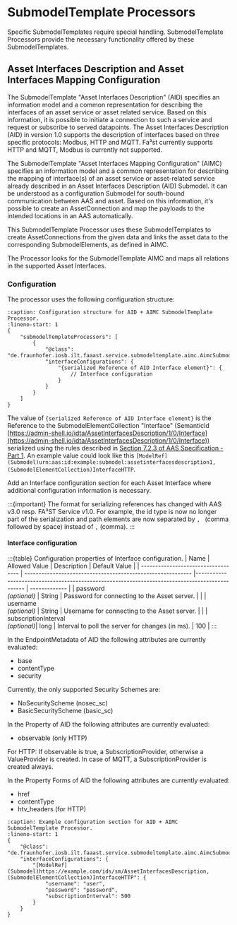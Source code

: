 # SubmodelTemplate Processors

Specific SubmodelTemplates require special handling. SubmodelTemplate Processors provide the necessary functionality offered by these SubmodelTemplates.

## Asset Interfaces Description and Asset Interfaces Mapping Configuration

The SubmodelTemplate "Asset Interfaces Description" (AID) specifies an information model and a common representation for describing the interfaces of an asset service or asset related service. Based on this information, it is possible to initiate a connection to such a service and request or subscribe to served datapoints.
The Asset Interfaces Description (AID) in version 1.0 supports the description of interfaces based on three specific protocols: Modbus, HTTP and MQTT. Fa³st currently supports HTTP and MQTT, Modbus is currently not supported.

The SubmodelTemplate "Asset Interfaces Mapping Configuration" (AIMC) specifies an information model and a common representation for describing the mapping of interface(s) of an asset service or asset-related service already described in an Asset Interfaces Description (AID) Submodel. It can be understood as a configuration Submodel for south-bound communication between AAS and asset. Based on this information, it's possible to create an AssetConnection and map the payloads to the intended locations in an AAS automatically.

This SubmodelTemplate Processor uses these SubmodelTemplates to create AssetConnections from the given data and links the asset data to the corresponding SubmodelElements, as defined in AIMC.

The Processor looks for the SubmodelTemplate AIMC and maps all relations in the supported Asset Interfaces.

### Configuration

The processor uses the following configuration structure:

```{code-block} json
:caption: Configuration structure for AID + AIMC SubmodelTemplate Processor.
:lineno-start: 1
{
    "submodelTemplateProcessors": [
        {
            "@class": "de.fraunhofer.iosb.ilt.faaast.service.submodeltemplate.aimc.AimcSubmodelTemplateProcessor",
            "interfaceConfigurations": {
                "{serialized Reference of AID Interface element}": {
                    // Interface configuration
                }
            }
        }
    ]
}
```

The value of `{serialized Reference of AID Interface element}` is the Reference to the SubmodelElementCollection "Interface" (SemanticId [https://admin-shell.io/idta/AssetInterfacesDescription/1/0/Interface](https://admin-shell.io/idta/AssetInterfacesDescription/1/0/Interface)) serialized using the rules described in [Section 7.2.3 of AAS Specification - Part 1](https://industrialdigitaltwin.org/wp-content/uploads/2023/06/IDTA-01001-3-0_SpecificationAssetAdministrationShell_Part1_Metamodel.pdf).
An example value could look like this `[ModelRef](Submodel)urn:aas:id:example:submodel:assetinterfacesdescription1, (SubmodelElementCollection)InterfaceHTTP`.

Add an Interface configuration section for each Asset Interface where additional configuration information is necessary.

:::{important}
The format for serializing references has changed with AAS v3.0 resp. FA³ST Service v1.0. For example, the id type is now no longer part of the serialization and path elements are now separated by `, ` (comma followed by space) instead of `,` (comma).
:::

#### Interface configuration

:::{table} Configuration properties of Interface configuration.
| Name                                | Allowed Value                                               | Description                                                                                    | Default Value |
| ----------------------------------- | ----------------------------------------------------------- |----------------------------------------------------------------------------------------------- | ------------- |
| password<br>*(optional)*            | String                                                      | Password for connecting to the Asset server.                                                    |               |
| username<br>*(optional)*            | String                                                      | Username for connecting to the Asset server.                                                    |               |
| subscriptionInterval<br>*(optional)*| long               | Interval to poll the server for changes (in ms).                                                                                                | 100           |
:::

In the EndpointMetadata of AID the following attributes are currently evaluated:

- base
- contentType
- security

Currently, the only supported Security Schemes are:

- NoSecurityScheme (nosec_sc)
- BasicSecurityScheme (basic_sc)

In the Property of AID the following attributes are currently evaluated:

- observable (only HTTP)

For HTTP: If observable is true, a SubscriptionProvider, otherwise a ValueProvider is created.
In case of MQTT, a SubscriptionProvider is created always.

In the Property Forms of AID the following attributes are currently evaluated:

- href
- contentType
- htv_headers (for HTTP)

```{code-block} json
:caption: Example configuration section for AID + AIMC SubmodelTemplate Processor.
:lineno-start: 1
{
	"@class": "de.fraunhofer.iosb.ilt.faaast.service.submodeltemplate.aimc.AimcSubmodelTemplateProcessor",
	"interfaceConfigurations": {
		"[ModelRef](Submodel)https://example.com/ids/sm/AssetInterfacesDescription, (SubmodelElementCollection)InterfaceHTTP": {
			"username": "user",
			"password": "password",
			"subscriptionInterval": 500
		}
	}
}
```

